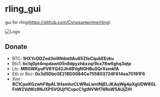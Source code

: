 # rling_gui
gui for rling(https://github.com/Cynosureprime/rling)

![Logo](https://siasky.net/KADl9aGyv8imEEL-t-Tl3xsJFxe1vFC4H8gsAhrgwH5jwg)

## Donate
- BTC: **1HXYcDDZed3ei9Ndm9Au65ZfoCqubEEvku**
- Btc1: **bc1q0pt4mpdawt05n8dpyzhkxzqr9cx78w6ghq3qtp**
- Ltc: **MRGWKyuPV6YQ42Jh4BVgNGHBuSQrXsmkfA**
- Eth or Bsc: **0x3d5Dbc0E218D0084Ce755803724F614ea70191F6**
- Xmr: **8C1CpeKGzwhF9pAL3HamhoCLWReLwntNjELJKAqWg4pXgUDW8GLFnW2VdWz9NJXPSVQUjf1CvpcC1gtNVWf74RoW5AUjZiH**

